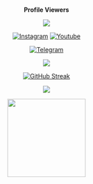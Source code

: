 <div align="center">
<br><p align="center"><b>Profile Viewers</b></p>  
<p align="center"><img align="center" src="https://profile-counter.glitch.me/{Aadhi000}/count.svg"/></p> 

 [![Instagram](https://img.shields.io/badge/Instagram-%23E4405F.svg?logo=Instagram&logoColor=white)](https://www.instagram.com/_aadil_m__)
 [![Youtube](https://img.shields.io/badge/Youtube-%23E4405F.svg?logo=Youtube&logoColor=white)](https://www.youtube.com/OpusTechz)

<a href="https://telegram.dog/ContactAdmin_0_Bot"><img alt="Telegram" src="https://img.shields.io/badge/Aadhi-2CA5E0?style=for-the-badge&logo=telegram&logoColor=green"/></a>
</p>

<p align="center">
<img src="https://github-stats-alpha.vercel.app/api/?username=aadhi000&cc=000&tc=00ff00&ic=fff000&bc=fff" align="center">
</p>    

[![GitHub Streak](https://github-readme-streak-stats.herokuapp.com/?user=Aadhi000&theme=highcontrast)](https://github.com/Aadhi000/github-readme-streak-stats)
</div>

<p align="center">
  <a href="https://github.com/Aadhi000">
    <img src="https://activity-graph.herokuapp.com/graph?username=Aadhi000&theme=react-dark" />
  </a>
</p>

<p align="center">
<a href="https://youtube.com/channel/UCf_dVNrilcT0V2R--HbYpMA">
  <img src="https://img.shields.io/badge/Subscribe-black?logo=youtube" width="180">
</p>
